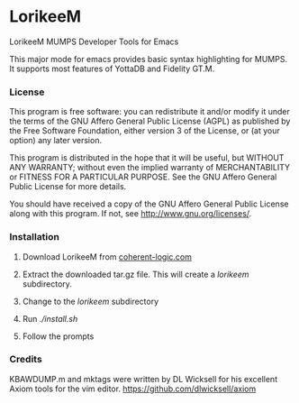 LorikeeM
========

LorikeeM MUMPS Developer Tools for Emacs

This major mode for emacs provides basic syntax highlighting for MUMPS.
It supports most features of YottaDB and Fidelity GT.M.

### License

This program is free software: you can redistribute it and/or modify
it under the terms of the GNU Affero General Public License (AGPL)
as published by the Free Software Foundation, either version 3 of
the License, or (at your option) any later version.

This program is distributed in the hope that it will be useful,
but WITHOUT ANY WARRANTY; without even the implied warranty of
MERCHANTABILITY or FITNESS FOR A PARTICULAR PURPOSE. See the
GNU Affero General Public License for more details.

You should have received a copy of the GNU Affero General Public License
along with this program. If not, see http://www.gnu.org/licenses/.

### Installation

1) Download LorikeeM from [coherent-logic.com](http://www.coherent-logic.com/cm/products/lorikeem)

2) Extract the downloaded tar.gz file. This will create a *lorikeem* 
subdirectory.

3) Change to the *lorikeem* subdirectory

4) Run *./install.sh*

5) Follow the prompts

### Credits

KBAWDUMP.m and mktags were written by DL Wicksell for his excellent 
Axiom tools for the vim editor. https://github.com/dlwicksell/axiom
